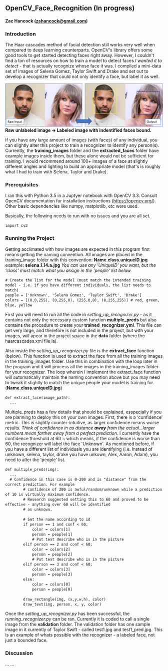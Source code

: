 
## OpenCV_Face_Recognition (In progress)
#### Zac Hancock (zshancock@gmail.com)

### Introduction
The Haar cascades method of facial detection still works very well when compared to deep learning counterparts. OpenCV's library offers some good tools to get started detecting faces right away. However, I couldn't find a ton of resources on how to train a model to detect faces *I wanted it to detect* - that is actually recognize whose face it was. I compiled a mini-data set of images of Selena Gomez, Taylor Swift and Drake and set out to develop a recognizer that could not only identify a face, but label it as well. 

![alt text](https://github.com/zshancock/OpenCV_Face_Recognition/blob/master/graphics/validation_example.png)
**Raw unlabeled image -> Labeled image with indentified faces bound.**

If you have any large amount of images (with faces) of any individual, you can slightly alter this project to train a recognizer to identify any person(s). Currently, the **training_images** folder and the **extracted_faces** folder have example images inside them, but these alone would not be sufficient for training. I would recommend around 100+ images of a face at slightly different angles and lighting to build an appropriate model (that's is roughly what I had to train with Selena, Taylor and Drake). 

### Prerequisites

I ran this with Python 3.5 in a Juptyer notebook with OpenCV 3.3. Consult OpenCV documentation for installation instructions (https://opencv.org/). Other basic dependencies like numpy, matplotlib, etc were used. 

Basically, the following needs to run with no issues and you are all set. 
```
import cv2
```

### Running the Project

Getting acclimated with how images are expected in this program first means getting the naming convention. All images are placed in the training_image folder with this convention:
**Name.class.uniqueID.jpg** example: **selena.1.14.a.jpg**
*You can use any 'UniqueID' you want, but the 'class' must match what you assign in the 'people' list below.*

```
# Create the list for the model (must match the intended training model - i.e. if you have different individuals, the list needs to match)
people = ['Unknown', 'Selena Gomez', 'Taylor Swift', 'Drake']
colors = [(0,0,255), (0,255,0), (255,0,0), (0,255,255)] # red, green, blue, yellow
```

First you will need to run all the code in *setting_up_recognizer.py* - as it contains not only the necessary custom function **multiple_preds** but also contains the procedure to create your **trained_recognizer.yml**. This file can get very large, and therefore is not included in the project, but with your images, will apear in the project space in the **data** folder (where the haarcascades.xml file is). 

Also inside the *setting_up_recognizer.py* file is the **extract_face** function (below). This function is used to extract the face from all the training images in the training_images folder. Use this in combination with the loop later in the program and it will process all the images in the training_images folder for your recognizer. The loop wherein I implement the extract_face function will automatically maintain the naming convention above but you may need to tweak it slightly to match the unique people your model is training for. (**Name.class.uniqueID.jpg**) 

```
def extract_face(image_path):
  ...
```

Multiple_preds has a few details that should be explained, esspecially if you are planning to deploy this on your own images. First, there is a 'confidence' metric. This is slightly counter-intuitive, as larger confidence means worse results. *Think of confidence in as distance **away** from the actual...larger numbers mean farther away from a perfect prediction.* I currently have the confidence threshold at 60 ~ which means, if the confidence is worse than 60, the recognizer will label the face 'Unknown'. As mentioned before, if you have a different list of individuals you are identifying (i.e. Instead of unknown, selena, taylor, drake you have unkown, Alex, Aaron, Adam), you need to alter the 'people' list.  

```
def multiple_preds(img):
  ...
  # Confidence in this case is 0-200 and is "distance" from the correct prediction. For example
        # confidence of 200 is awful/random/unknown while a prediction of 10 is virtually maximum confidence.
        # Research suggested setting this to 60 and proved to be effective - anything over 60 will be identified 
        # as unknown. 
        
        # Set the name according to id
        if person == 1 and conf < 60:
            color = colors[1]
            person = people[1]
            # Put text describe who is in the picture
        elif person == 2 and conf < 60:
            color = colors[2]
            person = people[2]
            # Put text describe who is in the picture
        elif person == 3 and conf < 60:
            color = colors[3]
            person = people[3]
        else:
            color = colors[0]
            person = people[0]
            
        draw_rectangle(img, (x,y,w,h), color)
        draw_text(img, person, x, y, color)
```


Once the *setting_up_recognizer.py* has been successful, the *running_recognizer.py* can be ran. Currently it is coded to call a single image from the **validation** folder. The validation folder has one sample image in it currently of Taylor Swift - called test1.jpg and test1_pred.jpg. This is an example of whats possible with the recognizer - a labeled face, not just a bounded face. 


### Discussion
...
...

